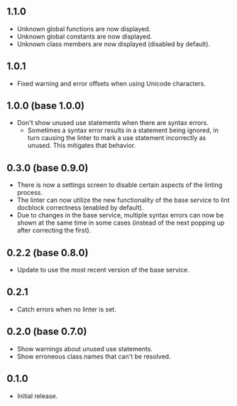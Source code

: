 ## 1.1.0
* Unknown global functions are now displayed.
* Unknown global constants are now displayed.
* Unknown class members are now displayed (disabled by default).

## 1.0.1
* Fixed warning and error offsets when using Unicode characters.

## 1.0.0 (base 1.0.0)
* Don't show unused use statements when there are syntax errors.
  * Sometimes a syntax error results in a statement being ignored, in turn causing the linter to mark a use statement incorrectly as unused. This mitigates that behavior.

## 0.3.0 (base 0.9.0)
* There is now a settings screen to disable certain aspects of the linting process.
* The linter can now utilize the new functionality of the base service to lint docblock correctness (enabled by default).
* Due to changes in the base service, multiple syntax errors can now be shown at the same time in some cases (instead of the next popping up after correcting the first).

## 0.2.2 (base 0.8.0)
* Update to use the most recent version of the base service.

## 0.2.1
* Catch errors when no linter is set.

## 0.2.0 (base 0.7.0)
* Show warnings about unused use statements.
* Show erroneous class names that can't be resolved.

## 0.1.0
* Initial release.

